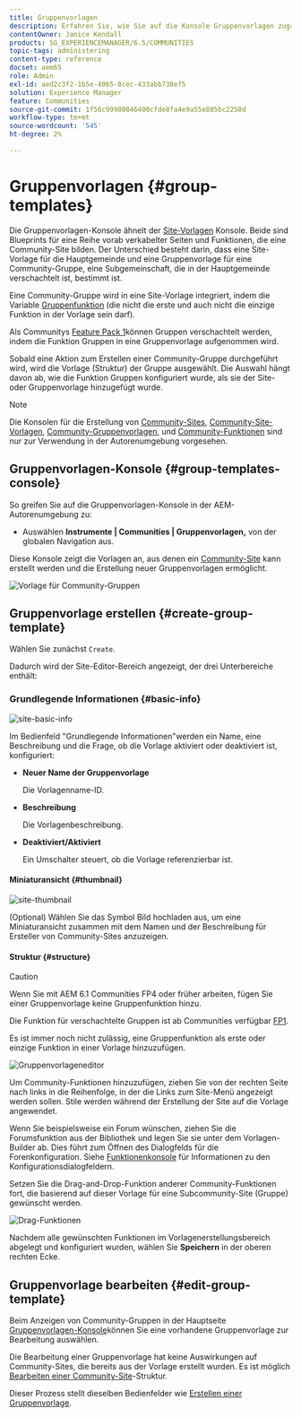```yaml
---
title: Gruppenvorlagen
description: Erfahren Sie, wie Sie auf die Konsole Gruppenvorlagen zugreifen können, um eine Reihe vorab verkabelter Seiten und Funktionen zu erhalten, die eine Community-Site bilden.
contentOwner: Janice Kendall
products: SG_EXPERIENCEMANAGER/6.5/COMMUNITIES
topic-tags: administering
content-type: reference
docset: aem65
role: Admin
exl-id: aed2c3f2-1b5e-4065-8cec-433abb738ef5
solution: Experience Manager
feature: Communities
source-git-commit: 1f56c99980846400cfde8fa4e9a55e885bc2258d
workflow-type: tm+mt
source-wordcount: '545'
ht-degree: 2%

---
```


# Gruppenvorlagen {#group-templates}

Die Gruppenvorlagen-Konsole ähnelt der [Site-Vorlagen](/help/communities/sites.md) Konsole. Beide sind Blueprints für eine Reihe vorab verkabelter Seiten und Funktionen, die eine Community-Site bilden. Der Unterschied besteht darin, dass eine Site-Vorlage für die Hauptgemeinde und eine Gruppenvorlage für eine Community-Gruppe, eine Subgemeinschaft, die in der Hauptgemeinde verschachtelt ist, bestimmt ist.

Eine Community-Gruppe wird in eine Site-Vorlage integriert, indem die Variable [Gruppenfunktion](/help/communities/functions.md#groups-function) (die nicht die erste und auch nicht die einzige Funktion in der Vorlage sein darf).

Als Communitys [Feature Pack 1](/help/communities/deploy-communities.md#latestfeaturepack)können Gruppen verschachtelt werden, indem die Funktion Gruppen in eine Gruppenvorlage aufgenommen wird.

Sobald eine Aktion zum Erstellen einer Community-Gruppe durchgeführt wird, wird die Vorlage (Struktur) der Gruppe ausgewählt. Die Auswahl hängt davon ab, wie die Funktion Gruppen konfiguriert wurde, als sie der Site- oder Gruppenvorlage hinzugefügt wurde.

>[!NOTE]
>
>Die Konsolen für die Erstellung von [Community-Sites](/help/communities/sites-console.md), [Community-Site-Vorlagen](/help/communities/sites.md), [Community-Gruppenvorlagen](/help/communities/tools-groups.md), und [Community-Funktionen](/help/communities/functions.md) sind nur zur Verwendung in der Autorenumgebung vorgesehen.

## Gruppenvorlagen-Konsole {#group-templates-console}

So greifen Sie auf die Gruppenvorlagen-Konsole in der AEM-Autorenumgebung zu:

* Auswählen **Instrumente | Communities | Gruppenvorlagen,** von der globalen Navigation aus.

Diese Konsole zeigt die Vorlagen an, aus denen ein [Community-Site](/help/communities/sites-console.md) kann erstellt werden und die Erstellung neuer Gruppenvorlagen ermöglicht.

![Vorlage für Community-Gruppen](assets/groups-template.png)

## Gruppenvorlage erstellen {#create-group-template}

Wählen Sie zunächst `Create`.

Dadurch wird der Site-Editor-Bereich angezeigt, der drei Unterbereiche enthält:

### Grundlegende Informationen {#basic-info}

![site-basic-info](assets/site-basic-info.png)

Im Bedienfeld &quot;Grundlegende Informationen&quot;werden ein Name, eine Beschreibung und die Frage, ob die Vorlage aktiviert oder deaktiviert ist, konfiguriert:

* **Neuer Name der Gruppenvorlage**

  Die Vorlagenname-ID.

* **Beschreibung**

  Die Vorlagenbeschreibung.

* **Deaktiviert/Aktiviert**

  Ein Umschalter steuert, ob die Vorlage referenzierbar ist.

#### Miniaturansicht {#thumbnail}

![site-thumbnail](assets/site-thumbnail.png)

(Optional) Wählen Sie das Symbol Bild hochladen aus, um eine Miniaturansicht zusammen mit dem Namen und der Beschreibung für Ersteller von Community-Sites anzuzeigen.

#### Struktur {#structure}

>[!CAUTION]
>
>Wenn Sie mit AEM 6.1 Communities FP4 oder früher arbeiten, fügen Sie einer Gruppenvorlage keine Gruppenfunktion hinzu.
>
>Die Funktion für verschachtelte Gruppen ist ab Communities verfügbar [FP1](/help/communities/communities.md#latestfeaturepack).
>
>Es ist immer noch nicht zulässig, eine Gruppenfunktion als erste oder einzige Funktion in einer Vorlage hinzuzufügen.

![Gruppenvorlageneditor](assets/template-editor.png)

Um Community-Funktionen hinzuzufügen, ziehen Sie von der rechten Seite nach links in die Reihenfolge, in der die Links zum Site-Menü angezeigt werden sollen. Stile werden während der Erstellung der Site auf die Vorlage angewendet.

Wenn Sie beispielsweise ein Forum wünschen, ziehen Sie die Forumsfunktion aus der Bibliothek und legen Sie sie unter dem Vorlagen-Builder ab. Dies führt zum Öffnen des Dialogfelds für die Forenkonfiguration. Siehe [Funktionenkonsole](/help/communities/functions.md) für Informationen zu den Konfigurationsdialogfeldern.

Setzen Sie die Drag-and-Drop-Funktion anderer Community-Funktionen fort, die basierend auf dieser Vorlage für eine Subcommunity-Site (Gruppe) gewünscht werden.

![Drag-Funktionen](assets/dragfunctions.png)

Nachdem alle gewünschten Funktionen im Vorlagenerstellungsbereich abgelegt und konfiguriert wurden, wählen Sie **Speichern** in der oberen rechten Ecke.

## Gruppenvorlage bearbeiten {#edit-group-template}

Beim Anzeigen von Community-Gruppen in der Hauptseite [Gruppenvorlagen-Konsole](#group-templates-console)können Sie eine vorhandene Gruppenvorlage zur Bearbeitung auswählen.

Die Bearbeitung einer Gruppenvorlage hat keine Auswirkungen auf Community-Sites, die bereits aus der Vorlage erstellt wurden. Es ist möglich [Bearbeiten einer Community-Site](/help/communities/sites-console.md#modify-structure)-Struktur.

Dieser Prozess stellt dieselben Bedienfelder wie [Erstellen einer Gruppenvorlage](#create-group-template).
